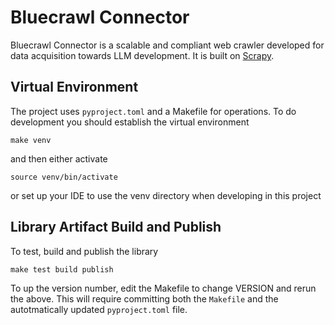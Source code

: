 # Bluecrawl Connector

Bluecrawl Connector is a scalable and compliant web crawler developed for data acquisition towards LLM development. It is built on [Scrapy](https://scrapy.org/).

## Virtual Environment

The project uses `pyproject.toml` and a Makefile for operations.
To do development you should establish the virtual environment
```shell
make venv
```
and then either activate
```shell
source venv/bin/activate
```
or set up your IDE to use the venv directory when developing in this project

## Library Artifact Build and Publish
To test, build and publish the library
```shell
make test build publish
```

To up the version number, edit the Makefile to change VERSION and rerun the above. This will require committing both the `Makefile` and the autotmatically updated `pyproject.toml` file.
